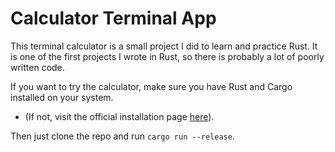 # Calculator Terminal App

This terminal calculator is a small project I did to learn and practice Rust.
It is one of the first projects I wrote in Rust, so there is probably a lot of poorly written code.

If you want to try the calculator, make sure you have Rust and Cargo installed on your system.

- (If not, visit the official installation page [here](https://www.rust-lang.org/tools/install)).

Then just clone the repo and run `cargo run --release`.
